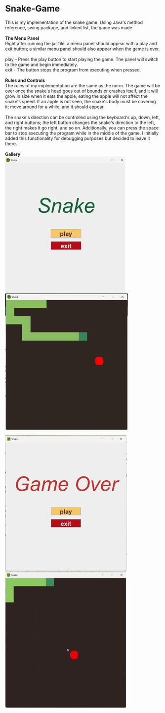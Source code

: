 # Snake-Game
This is my implementation of the snake game.
Using Java's method reference, swing package, and linked list, the game was made.
<br><br>
**The Menu Panel**<br>
Right after running the jar file, a menu panel should appear with a play and exit button; a similar menu panel should also appear when the game is over.
<br><br>
play - Press the play button to start playing the game. The panel will switch to the game and begin immediately.<br>
exit - The button stops the program from executing when pressed.
<br><br>
**Rules and Controls**<br>
The rules of my implementation are the same as the norm. The game will be over once the snake's head goes out of bounds or crashes itself, and it will grow in size when it eats the apple; eating the apple will not affect the snake's speed. If an apple is not seen, the snake's body must be covering it; move around for a while, and it should appear.
<br><br>
The snake's direction can be controlled using the keyboard's up, down, left, and right buttons; the left button changes the snake's direction to the left, the right makes it go right, and so on.
Additionally, you can press the space bar to stop executing the program while in the middle of the game. I initially added this functionality for debugging purposes but decided to leave it there.
<br><br>
**Gallery**<br>
<img align="left" height="440" src="https://github.com/wesley-db/Snake-Game/blob/main/menu.png">
<img align="center" height="440" src="https://github.com/wesley-db/Snake-Game/blob/main/game.png">
<br><br>
<img align="left" height="440" src="https://github.com/wesley-db/Snake-Game/blob/main/gameOver.png">
<img align="left" height="440" src="https://github.com/wesley-db/Snake-Game/blob/main/demo.gif">

